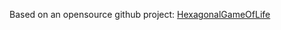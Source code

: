 Based on an opensource github project: [HexagonalGameOfLife](https://arunarjunakani.github.io/HexagonalGameOfLife/)
